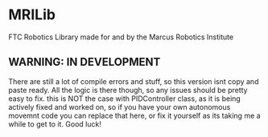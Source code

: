 # MRILib
FTC Robotics Library made for and by the Marcus Robotics Institute

## WARNING: IN DEVELOPMENT
There are still a lot of compile errors and stuff, so this version isnt copy and paste ready. All the logic is there though, so any issues should be pretty easy to fix.
this is NOT the case with PIDController class, as it is being actively fixed and worked on, so if you have your own autonomous movemnt code you can replace that here, or fix it yourself as its taking me a while to get to it. Good luck!
